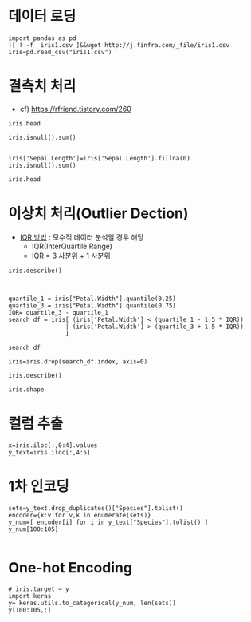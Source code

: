 # 데이터 로딩


```
import pandas as pd
![ ! -f  iris1.csv ]&&wget http://j.finfra.com/_file/iris1.csv
iris=pd.read_csv("iris1.csv")
```

# 결측치 처리
* cf) https://rfriend.tistory.com/260


```
iris.head
```


```
iris.isnull().sum()
```


```

iris['Sepal.Length']=iris['Sepal.Length'].fillna(0)
iris.isnull().sum()

```


```
iris.head

```

# 이상치 처리(Outlier Dection)
* [IQR 방법](https://wikidocs.net/89340) : 모수적 데이터 분석일 경우 해당
  - IQR(InterQuartile Range)
  - IQR = 3 사분위 + 1 사분위



```
iris.describe()

```


```


quartile_1 = iris["Petal.Width"].quantile(0.25)
quartile_3 = iris["Petal.Width"].quantile(0.75) 
IQR= quartile_3 - quartile_1
search_df = iris[ (iris['Petal.Width'] < (quartile_1 - 1.5 * IQR)) 
                | (iris['Petal.Width'] > (quartile_3 + 1.5 * IQR))
                ]
```


```
search_df
```


```
iris=iris.drop(search_df.index, axis=0)
```


```
iris.describe()

```


```
iris.shape
```

# 컬럼 추출


```
x=iris.iloc[:,0:4].values
y_text=iris.iloc[:,4:5]
```

# 1차 인코딩



```
sets=y_text.drop_duplicates()["Species"].tolist()
encoder={k:v for v,k in enumerate(sets)}
y_num=[ encoder[i] for i in y_text["Species"].tolist() ]
y_num[100:105]


```

# One-hot Encoding



```
# iris.target → y
import keras
y= keras.utils.to_categorical(y_num, len(sets))
y[100:105,:]
```


```

```
